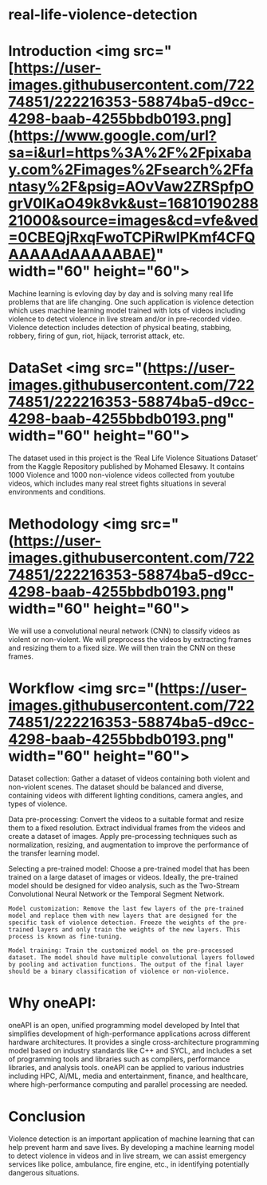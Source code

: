 # real-life-violence-detection
# Introduction  <img src="[https://user-images.githubusercontent.com/72274851/222216353-58874ba5-d9cc-4298-baab-4255bbdb0193.png](https://www.google.com/url?sa=i&url=https%3A%2F%2Fpixabay.com%2Fimages%2Fsearch%2Ffantasy%2F&psig=AOvVaw2ZRSpfpOgrV0lKaO49k8vk&ust=1681019028821000&source=images&cd=vfe&ved=0CBEQjRxqFwoTCPiRwIPKmf4CFQAAAAAdAAAAABAE)" width="60" height="60">

Machine learning is evloving day by day and is solving many real life problems that are life changing. One such application is violence detection which uses machine learning model trained with lots of videos including violence to detect violence in live stream and/or in pre-recorded video. Violence detection includes detection of physical beating, stabbing, robbery, firing of gun, riot, hijack, terrorist attack, etc. 


# DataSet  <img src="(https://user-images.githubusercontent.com/72274851/222216353-58874ba5-d9cc-4298-baab-4255bbdb0193.png" width="60" height="60">

The dataset used in this project is the ‘Real Life Violence Situations Dataset’  from the Kaggle Repository published by Mohamed Elesawy.
It contains 1000 Violence and 1000 non-violence videos collected from youtube videos, which includes many real street fights situations in several environments and conditions.


# Methodology  <img src="(https://user-images.githubusercontent.com/72274851/222216353-58874ba5-d9cc-4298-baab-4255bbdb0193.png" width="60" height="60">

We will use a convolutional neural network (CNN) to classify videos as violent or non-violent. We will preprocess the videos by extracting frames and resizing them to a fixed size. We will then train the CNN on these frames.

# Workflow  <img src="(https://user-images.githubusercontent.com/72274851/222216353-58874ba5-d9cc-4298-baab-4255bbdb0193.png" width="60" height="60">

Dataset collection: Gather a dataset of videos containing both violent and non-violent scenes. The dataset should be balanced and diverse, containing videos with different lighting conditions, camera angles, and types of violence.

Data pre-processing: Convert the videos to a suitable format and resize them to a fixed resolution. Extract individual frames from the videos and create a dataset of images. Apply pre-processing techniques such as normalization, resizing, and augmentation to improve the performance of the transfer learning model.

Selecting a pre-trained model: Choose a pre-trained model that has been trained on a large dataset of images or videos. Ideally, the pre-trained model should be designed for video analysis, such as the Two-Stream Convolutional Neural Network or the Temporal Segment Network.

	Model customization: Remove the last few layers of the pre-trained model and replace them with new layers that are designed for the specific task of violence detection. Freeze the weights of the pre-trained layers and only train the weights of the new layers. This process is known as fine-tuning.

	Model training: Train the customized model on the pre-processed dataset. The model should have multiple convolutional layers followed by pooling and activation functions. The output of the final layer should be a binary classification of violence or non-violence.

# Why oneAPI:
	
oneAPI is an open, unified programming model developed by Intel that simplifies development of high-performance applications across different hardware architectures. It provides a single cross-architecture programming model based on industry standards like C++ and SYCL, and includes a set of programming tools and libraries such as compilers, performance libraries, and analysis tools. oneAPI can be applied to various industries including HPC, AI/ML, media and entertainment, finance, and healthcare, where high-performance computing and parallel processing are needed.

# Conclusion

Violence detection is an important application of machine learning that can help prevent harm and save lives. By developing a machine learning model to detect violence in videos and in live stream, we can assist emergency services like police, ambulance, fire engine, etc., in identifying potentially dangerous situations.
